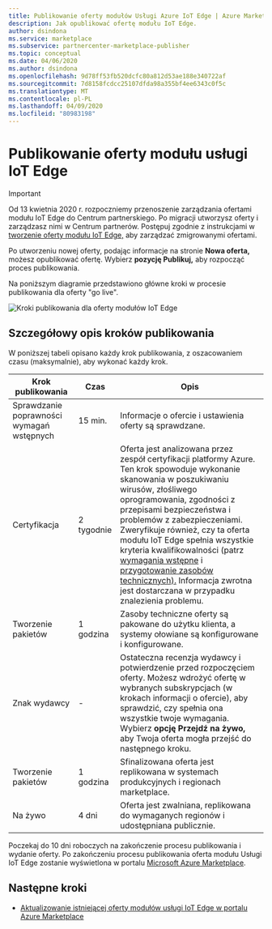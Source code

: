 ```yaml
---
title: Publikowanie oferty modułów Usługi Azure IoT Edge | Azure Marketplace
description: Jak opublikować ofertę modułu IoT Edge.
author: dsindona
ms.service: marketplace
ms.subservice: partnercenter-marketplace-publisher
ms.topic: conceptual
ms.date: 04/06/2020
ms.author: dsindona
ms.openlocfilehash: 9d78ff53fb520dcfc80a812d53ae188e340722af
ms.sourcegitcommit: 7d8158fcdcc25107dfda98a355bf4ee6343c0f5c
ms.translationtype: MT
ms.contentlocale: pl-PL
ms.lasthandoff: 04/09/2020
ms.locfileid: "80983198"
---
```

# <a name="publish-iot-edge-module-offer"></a>Publikowanie oferty modułu usługi IoT Edge

>[!Important]
>Od 13 kwietnia 2020 r. rozpoczniemy przenoszenie zarządzania ofertami modułu IoT Edge do Centrum partnerskiego. Po migracji utworzysz oferty i zarządzasz nimi w Centrum partnerów. Postępuj zgodnie z instrukcjami w [tworzenie oferty modułu IoT Edge,](https://aka.ms/AzureCreateIoT) aby zarządzać zmigrowanymi ofertami.

 Po utworzeniu nowej oferty, podając informacje na stronie **Nowa oferta,** możesz opublikować ofertę. Wybierz **pozycję Publikuj,** aby rozpocząć proces publikowania.

Na poniższym diagramie przedstawiono główne kroki w procesie publikowania dla oferty "go live".

![Kroki publikowania dla oferty modułów IoT Edge](./media/iot-edge-module-publishing-steps.png)

## <a name="detailed-description-of-publishing-steps"></a>Szczegółowy opis kroków publikowania

W poniższej tabeli opisano każdy krok publikowania, z oszacowaniem czasu (maksymalnie), aby wykonać każdy krok.
<!-- P2: we need to tell them that if an offer seems stuck in a step, to know that they should file a support ticket (link to support ticket doc) -->


|  **Krok publikowania**           | **Czas**    | **Opis**                                                            |
|  -------------------           | --------    | ---------------                                                            |
| Sprawdzanie poprawności wymagań wstępnych         | 15 min.   | Informacje o ofercie i ustawienia oferty są sprawdzane.                        |
| Certyfikacja                  | 2 tygodnie | Oferta jest analizowana przez zespół certyfikacji platformy Azure. Ten krok spowoduje wykonanie skanowania w poszukiwaniu wirusów, złośliwego oprogramowania, zgodności z przepisami bezpieczeństwa i problemów z zabezpieczeniami. Zweryfikuje również, czy ta oferta modułu IoT Edge spełnia wszystkie kryteria kwalifikowalności (patrz [wymagania wstępne](./cpp-prerequisites.md) i [przygotowanie zasobów technicznych).](./cpp-create-technical-assets.md) Informacja zwrotna jest dostarczana w przypadku znalezienia problemu. |
| Tworzenie pakietów | 1 godzina  | Zasoby techniczne oferty są pakowane do użytku klienta, a systemy ołowiane są konfigurowane i konfigurowane. |
|  Znak wydawcy             |  -        | Ostateczna recenzja wydawcy i potwierdzenie przed rozpoczęciem oferty. Możesz wdrożyć ofertę w wybranych subskrypcjach (w krokach informacji o ofercie), aby sprawdzić, czy spełnia ona wszystkie twoje wymagania.  Wybierz **opcję Przejdź na żywo,** aby Twoja oferta mogła przejść do następnego kroku. |
| Tworzenie pakietów                 | 1 godzina | Sfinalizowana oferta jest replikowana w systemach produkcyjnych i regionach marketplace. | 
| Na żywo                           | 4 dni |Oferta jest zwalniana, replikowana do wymaganych regionów i udostępniana publicznie. |

Poczekaj do 10 dni roboczych na zakończenie procesu publikowania i wydanie oferty. Po zakończeniu procesu publikowania oferta modułu Usługi IoT Edge zostanie wyświetlona w portalu [Microsoft Azure Marketplace](https://azuremarketplace.microsoft.com/marketplace/apps/category/internet-of-things?page=1&subcategories=iot-edge-modules).

## <a name="next-steps"></a>Następne kroki

- [Aktualizowanie istniejącej oferty modułów usługi IoT Edge w portalu Azure Marketplace](./cpp-update-existing-offer.md)
